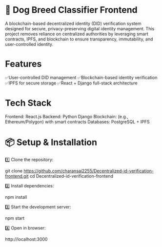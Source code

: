 # 🐶 Dog Breed Classifier Frontend
A blockchain-based decentralized identity (DID) verification system designed for secure, privacy-preserving digital identity management. This project removes reliance on centralized authorities by leveraging smart contracts, IPFS, and blockchain to ensure transparency, immutability, and user-controlled identity.


# Features
✅User-controlled DID management
✅Blockchain-based identity verification
✅IPFS for secure storage
✅React + Django full-stack architecture

# Tech Stack
Frontend: React.js
Backend: Python Django
Blockchain: (e.g., Ethereum/Polygon) with smart contracts
Databases: PostgreSQL + IPFS


# 📦 Setup & Installation

1️⃣ Clone the repository:

git clone https://github.com/charansai2255/Decentralized-id-verification-frontend.git
cd Decentralized-id-verification-frontend

2️⃣ Install dependencies:

npm install


3️⃣ Start the development server:

npm start


4️⃣ Open in browser:

http://localhost:3000
